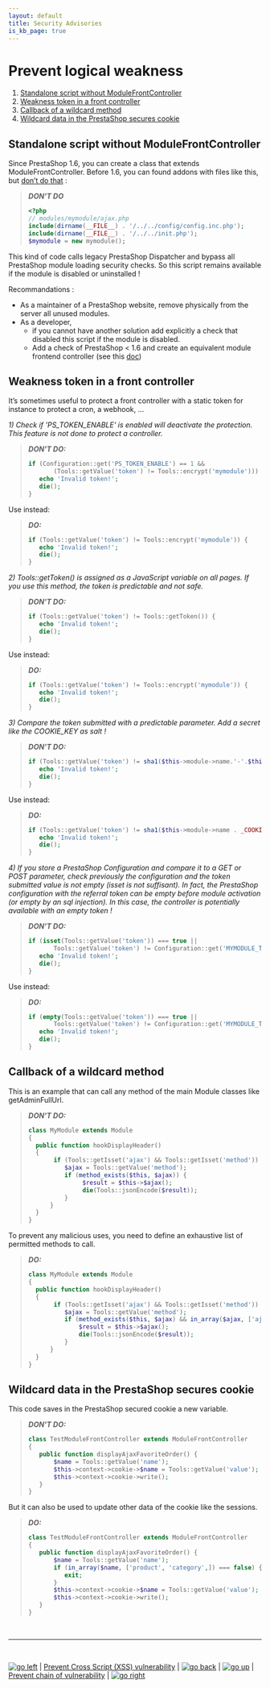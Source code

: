 ```yaml
---
layout: default
title: Security Advisories
is_kb_page: true
---
```


# Prevent logical weakness

1. [Standalone script without ModuleFrontController](#standalone-script-without-modulefrontcontroller)
2. [Weakness token in a front controller](#weakness-token-in-a-front-controller)
3. [Callback of a wildcard method](#callback-of-a-wildcard-method)
4. [Wildcard data in the PrestaShop secures cookie](#wildcard-data-in-the-prestashop-secures-cookie)

## Standalone script without ModuleFrontController

Since PrestaShop 1.6, you can create a class that extends ModuleFrontController. Before 1.6, you can found addons with files like this, but [don’t do that](https://devdocs.prestashop-project.org/8/modules/creation/good-practices/) :

> ***DON'T DO***
> ```php
> <?php
> // modules/mymodule/ajax.php
> include(dirname(__FILE__) . '/../../config/config.inc.php');
> include(dirname(__FILE__) . '/../../init.php');
> $mymodule = new mymodule();
> ```

This kind of code calls legacy PrestaShop Dispatcher and bypass all PrestaShop module loading security checks. So this script remains available if the module is disabled or uninstalled !

Recommandations :
 - As a maintainer of a PrestaShop website, remove physically from the server all unused modules.
 - As a developer, 
    - if you cannot have another solution add explicitly a check that disabled this script if the module is disabled.
    - Add a check of PrestaShop < 1.6 and create an equivalent module frontend controller (see this [doc](https://devdocs.prestashop-project.org/8/modules/concepts/controllers/front-controllers/#creating-a-front-controller))

## Weakness token in a front controller

It’s sometimes useful to protect a front controller with a static token for instance to protect a cron, a webhook, …

*1) Check if 'PS_TOKEN_ENABLE' is enabled will deactivate the protection. This feature is not done to protect a controller.*

> ***DON'T DO:***
> ```PHP
> if (Configuration::get('PS_TOKEN_ENABLE') == 1 &&
>        (Tools::getValue('token') != Tools::encrypt('mymodule'))) {
>    echo 'Invalid token!';
>    die();
> }
> ```

Use instead:

> ***DO:***
> ```PHP
> if (Tools::getValue('token') != Tools::encrypt('mymodule')) {
>    echo 'Invalid token!';
>    die();
> }
> ```

*2) Tools::getToken() is assigned as a JavaScript variable on all pages. If you use this method, the token is predictable and not safe.*

> ***DON'T DO:***
> ```PHP
> if (Tools::getValue('token') != Tools::getToken()) {
>    echo 'Invalid token!';
>    die();
> }
> ```

Use instead:

> ***DO:***
> ```PHP
> if (Tools::getValue('token') != Tools::encrypt('mymodule')) {
>    echo 'Invalid token!';
>    die();
> }
> ```

*3) Compare the token submitted with a predictable parameter. Add a secret like the COOKIE_KEY as salt !*

> ***DON'T DO:***
> ```PHP
> if (Tools::getValue('token') != sha1($this->module->name.'-'.$this->module->version)) {
>    echo 'Invalid token!';
>    die();
> }
> ```

Use instead:

> ***DO:***
> ```PHP
> if (Tools::getValue('token') != sha1($this->module->name . _COOKIE_KEY_)) {
>    echo 'Invalid token!';
>    die();
> }
> ```

*4) If you store a PrestaShop Configuration and compare it to a GET or POST parameter, check previously the configuration and the token submitted value is not empty (isset is not suffisant). In fact, the PrestaShop configuration with the referral token can be empty before module activation (or empty by an sql injection). In this case, the controller is potentially available with an empty token !*

> ***DON'T DO:***
> ```PHP
> if (isset(Tools::getValue('token')) === true ||
>        Tools::getValue('token') != Configuration::get('MYMODULE_TOKEN')) {
>    echo 'Invalid token!';
>    die();
> }
> ```

Use instead:

> ***DO:***
> ```PHP
> if (empty(Tools::getValue('token')) === true ||
>        Tools::getValue('token') != Configuration::get('MYMODULE_TOKEN')) {
>    echo 'Invalid token!';
>    die();
> }
> ```

## Callback of a wildcard method

This is an example that can call any method of the main Module classes like getAdminFullUrl.

> ***DON'T DO:***
> ```PHP
> class MyModule extends Module
> {
>   public function hookDisplayHeader()
>   {
>        if (Tools::getIsset('ajax') && Tools::getIsset('method')) {
>           $ajax = Tools::getValue('method');
>        	if (method_exists($this, $ajax)) {
>                $result = $this->$ajax();
>                die(Tools::jsonEncode($result));
>        	}
>       }
>   }
> }
> ```

To prevent any malicious uses, you need to define an exhaustive list of permitted methods to call.

> ***DO:***
> ```PHP
> class MyModule extends Module
> {
>   public function hookDisplayHeader()
>   {
>        if (Tools::getIsset('ajax') && Tools::getIsset('method')) {
>        	$ajax = Tools::getValue('method');
>        	if (method_exists($this, $ajax) && in_array($ajax, ['ajaxPrice','ajaxLink',])) {
>               $result = $this->$ajax();
>               die(Tools::jsonEncode($result));
>        	}
>       }
>   }
> }
> ```

## Wildcard data in the PrestaShop secures cookie

This code saves in the PrestaShop secured cookie a new variable.

> ***DON'T DO:***
> ```PHP
> class TestModuleFrontController extends ModuleFrontController
> {
>    public function displayAjaxFavoriteOrder() {
>        $name = Tools::getValue('name');
>        $this->context->cookie->$name = Tools::getValue('value');
>        $this->context->cookie->write();
>    }
> }
> ```

But it can also be used to update other data of the cookie like the sessions.

> ***DO:***
> ```PHP
> class TestModuleFrontController extends ModuleFrontController
> {
>    public function displayAjaxFavoriteOrder() {
>        $name = Tools::getValue('name');
>        if (in_array($name, ['product', 'category',]) === false) {
>           exit;
>        }
>        $this->context->cookie->$name = Tools::getValue('value');
>        $this->context->cookie->write();
>    }
> }
> ```

<br>

****

<br>

[![go left](/images/left-arrow-9133251.png)](/security-advisories/kb/cross_script_vulnerability.html) | [Prevent Cross Script (XSS) vulnerability](/cross_script_vulnerability.md) | [![go back](/images/back-to-menu-arrow-9121722.png)](/security-advisories/kb/index.html) | [![go up](/images/up-arrow-1767592-1502496.png)](#prevent-logical-weakness) | [Prevent chain of vulnerability](/chain_of_vulnerability.md) | [![go right](/images/right-arrow.png)](/security-advisories/kb/chain_of_vulnerability.html)